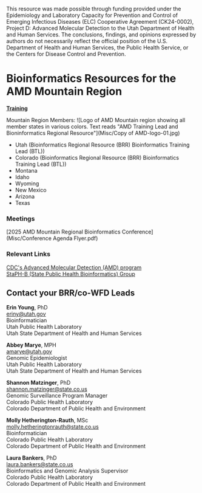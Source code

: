 This resource was made possible through funding provided under the Epidemiology and Laboratory Capacity for Prevention and Control of Emerging Infectious Diseases (ELC) Cooperative Agreement (CK24-0002), Project D: Advanced Molecular Detection to the Utah Department of Health and Human Services. The conclusions, findings, and opinions expressed by authors do not necessarily reflect the official position of the U.S. Department of Health and Human Services, the Public Health Service, or the Centers for Disease Control and Prevention.

# Bioinformatics Resources for the AMD Mountain Region
[**Training**](Training/Training.md)

Mountain Region Members:
![Logo of AMD Mountain region showing all member states in various colors. Text reads "AMD Training Lead and Bioninformatics Regional Resource"](Misc/Copy of AMD-logo-01.jpg)
* Utah (Bioinformatics Regional Resource (BRR) Bioinformatics Training Lead (BTL))
* Colorado (Bioinformatics Regional Resource (BRR) Bioinformatics Training Lead (BTL))
* Montana
* Idaho
* Wyoming
* New Mexico
* Arizona
* Texas

### Meetings
[2025 AMD Mountain Regional Bioinformatics Conference](Misc/Conference Agenda Flyer.pdf)

### Relevant Links
[CDC's Advanced Molecular Detection (AMD) program](https://www.cdc.gov/advanced-molecular-detection/about/?CDC_AAref_Val=https://www.cdc.gov/amd/who-we-are/index.html)\
[StaPH-B (State Public Health Bioinformatics) Group](https://linktr.ee/staphb)

## Contact your BRR/co-WFD Leads
**Erin Young**, PhD\
[eriny@utah.gov](eriny@utah.gov)\
Bioinformatician\
Utah Public Health Laboratory\
Utah State Department of Health and Human Services

**Abbey Marye**, MPH\
[amarye@utah.gov](amarye@utah.gov)\
Genomic Epidemiologist\
Utah Public Health Laboratory\
Utah State Department of Health and Human Services

**Shannon Matzinger**, PhD\
[shannon.matzinger@state.co.us](shannon.matzinger@state.co.us)\
Genomic Surveillance Program Manager\
Colorado Public Health Laboratory\
Colorado Department of Public Health and Environment

**Molly Hetherington-Rauth**, MSc\
[molly.hetheringtonrauth@state.co.us](molly.hetheringtonrauth@state.co.us)\
Bioinformatician\
Colorado Public Health Laboratory\
Colorado Department of Public Health and Environment

**Laura Bankers**, PhD\
[laura.bankers@state.co.us](laura.bankers@state.co.us)\
Bioinformatics and Genomic Analysis Supervisor\
Colorado Public Health Laboratory\
Colorado Department of Public Health and Environment

